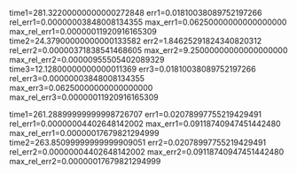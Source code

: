 time1=281.32200000000000272848
err1=0.01810038089752197266
rel_err1=0.00000003848008134355
max_err1=0.06250000000000000000
max_rel_err1=0.00000011920916165309
time2=24.37900000000000133582
err2=1.84625291824340820312
rel_err2=0.00000371838541468605
max_err2=9.25000000000000000000
max_rel_err2=0.00000955505402089329
time3=12.12800000000000011369
err3=0.01810038089752197266
rel_err3=0.00000003848008134355
max_err3=0.06250000000000000000
max_rel_err3=0.00000011920916165309

time1=261.28899999999998726707
err1=0.02078997755219429491
rel_err1=0.00000004402648142002
max_err1=0.09118740947451442480
max_rel_err1=0.00000017679821294999
time2=263.85099999999999909051
err2=0.02078997755219429491
rel_err2=0.00000004402648142002
max_err2=0.09118740947451442480
max_rel_err2=0.00000017679821294999


